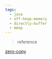 ```yaml
---
tags:
  - java
  - off-heap-memory
  - directly-buffer
  - mmap
---
```





> reference

[zero-copy](https://medium.com/@kaixin667689/zero-copy-principle-and-implementation-9a5220a62ffd)


